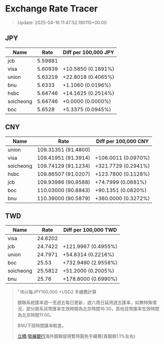 # Exchange Rate Tracer

> Update: 2025-04-16 11:47:52.190110+00:00

## JPY

| Name      |    Rate | Diff per 100,000 JPY   |
|-----------|---------|------------------------|
| jcb       | 5.59881 |                        |
| visa      | 5.60939 | +10.5850 (0.1891%)     |
| union     | 5.63219 | +22.8018 (0.4065%)     |
| bnu       | 5.6333  | +1.1060 (0.0196%)      |
| hsbc      | 5.64746 | +14.1625 (0.2514%)     |
| soicheong | 5.64746 | +0.0000 (0.0000%)      |
| boc       | 5.6528  | +5.3375 (0.0945%)      |

## CNY

| Name      | Rate                | Diff per 100,000 CNY   |
|-----------|---------------------|------------------------|
| union     | 109.31351	(91.4800) |                        |
| visa      | 109.41951	(91.3914) | +106.0011 (0.0970%)    |
| soicheong | 109.74129	(91.1234) | +321.7729 (0.2941%)    |
| hsbc      | 109.86507	(91.0207) | +123.7800 (0.1128%)    |
| jcb       | 109.93986	(90.9588) | +74.7999 (0.0681%)     |
| boc       | 110.03000	(90.8843) | +90.1351 (0.0820%)     |
| bnu       | 110.39000	(90.5879) | +360.0000 (0.3272%)    |

## TWD

| Name      |    Rate | Diff per 100,000 TWD   |
|-----------|---------|------------------------|
| visa      | 24.6202 |                        |
| jcb       | 24.7422 | +121.9967 (0.4955%)    |
| union     | 24.7971 | +54.8314 (0.2216%)     |
| boc       | 25.53   | +732.9490 (2.9558%)    |
| soicheong | 25.5812 | +51.2000 (0.2005%)     |
| bnu       | 25.76   | +178.8000 (0.6990%)    |


> ¹ IB以每JPY100,000 +USD2 手續費計算
>
> 銀聯系統匯率週一至週五每日更新，週六周日延用週五匯率。如無特殊情況，部分歐系貨幣匯率生效時間為北京時間16:30，其他貨幣匯率生效時間為北京時間11:00。
>
> BNU下班時間匯率較差。
>
> [立橋](https://www.wlbank.com.mo/uploads/ueditor/file/20181211/1544536513900230.pdf)/[發展銀行](https://www.mdb.com.mo/Service_Charges_20230728.pdf)海外銀聯提現暫時豁免手續費(貴銀聯1.1%左右)

